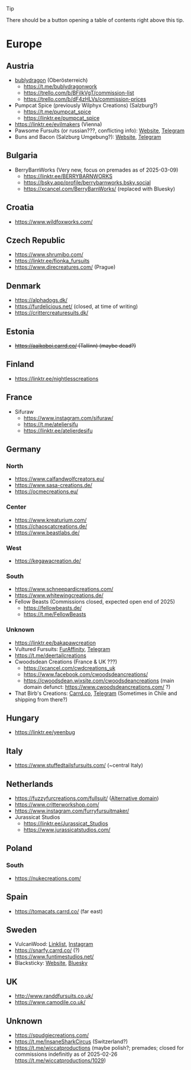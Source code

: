 > [!TIP]
> There should be a button opening a table of contents right above this tip.

# Europe

## Austria
* [bublydragon](https://www.instagram.com/bublydragon/) (Oberösterreich)
  * https://t.me/bublydragonwork
  * https://trello.com/b/BFilkVgT/commission-list
  * https://trello.com/b/dF4zHLVs/commission-prices
* Pumpcat Spice (previously Wilphyx Creations) (Salzburg?)
  * https://t.me/pumpcat_spice
  * https://linktr.ee/pumpcat_spice
* https://linktr.ee/evilmakers (Vienna)
* Pawsome Fursuits (or russian???, conflicting info): [Website](https://pawsomefursuits.com/), [Telegram](https://t.me/pawsome_fursuits)
* Buns and Bacon (Salzburg Umgebung?): [Website](https://www.BunsAndBacon.eu), [Telegram](https://t.me/BunsAndBacon)

## Bulgaria
* BerryBarnWorks (Very new, focus on premades as of 2025-03-09)
  * https://linktr.ee/BERRYBARNWORKS
  * https://bsky.app/profile/berrybarnworks.bsky.social
  * https://xcancel.com/BerryBarnWorks/ (replaced with Bluesky)

## Croatia
* https://www.wildfoxworks.com/

## Czech Republic
* https://www.shrumibo.com/
* https://linktr.ee/fionka_fursuits
* https://www.direcreatures.com/ (Prague)

## Denmark
* https://alphadogs.dk/
* https://furdelicious.net/ (closed, at time of writing)
* https://crittercreaturesuits.dk/

## Estonia
* ~~https://aaikoboi.carrd.co/ (Tallinn) (maybe dead?)~~

## Finland
* https://linktr.ee/nightlesscreations

## France
* Sifuraw
  * https://www.instagram.com/sifuraw/
  * https://t.me/ateliersifu
  * https://linktr.ee/atelierdesifu

## Germany

### North
* https://www.calfandwolfcreators.eu/
* https://www.sasa-creations.de/
* https://ocmecreations.eu/

### Center
* https://www.kreaturium.com/
* https://chaoscatcreations.de/
* https://www.beastlabs.de/

### West
* https://kegawacreation.de/

### South
* https://www.schneepardicreations.com/
* https://www.whitewingcreations.de/
* Fellow Beasts (Commissions closed, expected open end of 2025)
  * https://fellowbeasts.de/
  * https://t.me/FellowBeasts

### Unknown
* https://linktr.ee/bakapawcreation
* Vultured Fursuits: [FurAffinity](https://www.furaffinity.net/user/vultured-fursuits/), [Telegram](https://t.me/vulturedfursuits)
* https://t.me/deertailcreations
* Cwoodsdean Creations (France & UK ???)
  * https://xcancel.com/cwdcreations_uk
  * https://www.facebook.com/cwoodsdeancreations/
  * https://cwoodsdean.wixsite.com/cwoodsdeancreations (main domain defunct: https://www.cwoodsdeancreations.com/ ?)
* That Birb's Creations: [Carrd.co](https://thatbirbscreationstos.carrd.co/), [Telegram](https://t.me/DragonCraftsbts) (Sometimes in Chile and shipping from there?)

## Hungary
* https://linktr.ee/yeenbug

## Italy
* https://www.stuffedtailsfursuits.com/ (~central Italy)

## Netherlands
* https://fuzzyfurcreations.com/fullsuit/ ([Alternative domain](https://fuzzyfurcreations.wixsite.com/))
* https://www.critterworkshop.com/
* https://www.instagram.com/furryfursuitmaker/
* Jurassicat Studios
  * https://linktr.ee/Jurassicat_Studios
  * https://www.jurassicatstudios.com/

## Poland

### South
* https://nukecreations.com/

## Spain
* https://tomacats.carrd.co/ (far east)

## Sweden
* VulcanWood: [Linklist](https://vulcanwood.carrd.co/), [Instagram](https://www.instagram.com/vulcan_wood) 
* https://snarfy.carrd.co/ (?)
* https://www.funtimestudios.net/
* Blacksticky: [Website](https://blacksticky.com/), [Bluesky](https://bsky.app/profile/blacksticky.bsky.social)

## UK
* http://www.randdfursuits.co.uk/
* https://www.camodile.co.uk/

## Unknown
* https://spudgiecreations.com/
* https://t.me/InsaneSharkCircus (Switzerland?)
* https://t.me/wiccatproductions (maybe polish?; premades; closed for commissions indefinitly as of 2025-02-26 https://t.me/wiccatproductions/1029)
